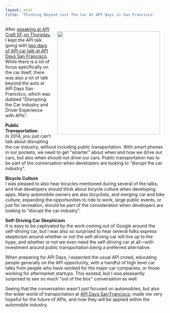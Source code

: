 ```yaml
---
layout: post
title: 'Thinking Beyond Just The Car At API Days in San Francisco'
---
```

<p><img style="padding: 15px;" src="https://s3.amazonaws.com/kinlane-productions/events/api-days-san-francisco-2014/api-days-sf-june-2014.jpg" alt="" width="325" align="right" /></p>
<p>After <a href="http://apievangelist.com/2014/06/16/api-craft-san-francisco-wrapup-for-june-2014/">speaking at API Craft SF on Thursday</a>, I kept the API talk going with <a href="http://sf.apidays.io/">two days of API car talk at API Days San Francisco</a>.  While there is a lot of focus specifically on the car itself, there was also a lot of talk beyond the auto at API Days San Francisco, which was dubbed "Disrupting the Car Industry and Driver Experience with APIs".</p>
<p><strong>Public Transportation</strong><br /> In 2014, you just can&rsquo;t talk about disrupting the car industry, without including public transportation. With smart phones in our pockets, we need to get "smarter" about when and how we drive our cars, but also when should not drive our cars. Public transportation has to be part of the conversation when developers are looking to &ldquo;disrupt the car industry&rdquo;.</p>
<p><strong>Bicycle Culture</strong><br /> I was pleased to also hear bicycles mentioned during several of the talks, and that developers should think about bicycle culture when developing apps. Many automobile owners are also bicyclists, and merging car and bike culture, expanding the opportunities to ride to work, large public events, or just for recreation, should be part of the consideration when developers are looking to &ldquo;disrupt the car industry&rdquo;.</p>
<p><strong>Self-Driving Car Skepticism</strong><br /> It is easy to be captivated by the work coming out of Google around the self-driving car, but I was also so surprised to hear several folks express skepticism around whether or not the self-driving car will live up to the hype, and whether or not we even need the self-driving car at all&mdash;with investment around public transportation being a preferred alternative.</p>
<p>When preparing for API Days, I expected the usual API crowd, educating people generally on the API opportunity, with a handful of high level car talks from people who have worked for the major car companies, or those working for aftermarket startups. This existed, but I was pleasantly surprised to see so much "out of the box" conversation as well.</p>
<p>Seeing that the conversation wasn't just focused on automobiles, but also the wider world of transportation at <a href="http://sf.apidays.io/">API Days San Francisco,</a> made me very hopeful for the future of APIs, and how they will be applied within the automobile industry.</p>